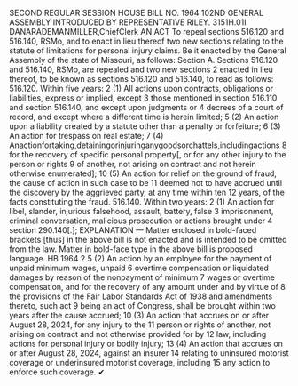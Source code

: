 SECOND REGULAR SESSION
HOUSE BILL NO. 1964
102ND GENERAL ASSEMBLY
INTRODUCED BY REPRESENTATIVE RILEY.
3151H.01I DANARADEMANMILLER,ChiefClerk
AN ACT
To repeal sections 516.120 and 516.140, RSMo, and to enact in lieu thereof two new sections
relating to the statute of limitations for personal injury claims.
Be it enacted by the General Assembly of the state of Missouri, as follows:
Section A. Sections 516.120 and 516.140, RSMo, are repealed and two new sections
2 enacted in lieu thereof, to be known as sections 516.120 and 516.140, to read as follows:
516.120. Within five years:
2 (1) All actions upon contracts, obligations or liabilities, express or implied, except
3 those mentioned in section 516.110 and section 516.140, and except upon judgments or
4 decrees of a court of record, and except where a different time is herein limited;
5 (2) An action upon a liability created by a statute other than a penalty or forfeiture;
6 (3) An action for trespass on real estate;
7 (4) Anactionfortaking,detainingorinjuringanygoodsorchattels,includingactions
8 for the recovery of specific personal property[, or for any other injury to the person or rights
9 of another, not arising on contract and not herein otherwise enumerated];
10 (5) An action for relief on the ground of fraud, the cause of action in such case to be
11 deemed not to have accrued until the discovery by the aggrieved party, at any time within ten
12 years, of the facts constituting the fraud.
516.140. Within two years:
2 (1) An action for libel, slander, injurious falsehood, assault, battery, false
3 imprisonment, criminal conversation, malicious prosecution or actions brought under
4 section 290.140[.];
EXPLANATION — Matter enclosed in bold-faced brackets [thus] in the above bill is not enacted and is
intended to be omitted from the law. Matter in bold-face type in the above bill is proposed language.
HB 1964 2
5 (2) An action by an employee for the payment of unpaid minimum wages, unpaid
6 overtime compensation or liquidated damages by reason of the nonpayment of minimum
7 wages or overtime compensation, and for the recovery of any amount under and by virtue of
8 the provisions of the Fair Labor Standards Act of 1938 and amendments thereto, such act
9 being an act of Congress, shall be brought within two years after the cause accrued;
10 (3) An action that accrues on or after August 28, 2024, for any injury to the
11 person or rights of another, not arising on contract and not otherwise provided for by
12 law, including actions for personal injury or bodily injury;
13 (4) An action that accrues on or after August 28, 2024, against an insurer
14 relating to uninsured motorist coverage or underinsured motorist coverage, including
15 any action to enforce such coverage.
✔